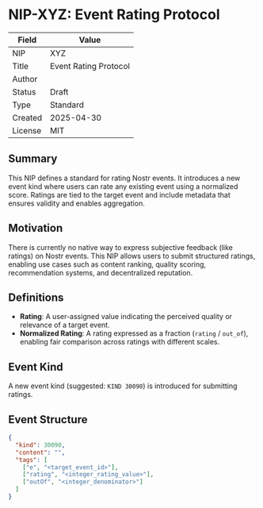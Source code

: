 # NIP-XYZ: Event Rating Protocol

| Field   | Value                       |
| ------- | --------------------------- |
| NIP     | XYZ                         |
| Title   | Event Rating Protocol       |
| Author  | <Your Name or Nostr Pubkey> |
| Status  | Draft                       |
| Type    | Standard                    |
| Created | 2025-04-30                  |
| License | MIT                         |

## Summary

This NIP defines a standard for rating Nostr events. It introduces a new event kind where users can rate any existing event using a normalized score. Ratings are tied to the target event and include metadata that ensures validity and enables aggregation.

## Motivation

There is currently no native way to express subjective feedback (like ratings) on Nostr events. This NIP allows users to submit structured ratings, enabling use cases such as content ranking, quality scoring, recommendation systems, and decentralized reputation.

## Definitions

- **Rating**: A user-assigned value indicating the perceived quality or relevance of a target event.
- **Normalized Rating**: A rating expressed as a fraction (`rating` / `out_of`), enabling fair comparison across ratings with different scales.

## Event Kind

A new event kind (suggested: `KIND 30090`) is introduced for submitting ratings.

## Event Structure

```json
{
  "kind": 30090,
  "content": "",
  "tags": [
    ["e", "<target_event_id>"],
    ["rating", "<integer_rating_value>"],
    ["outOf", "<integer_denominator>"]
  ]
}
```
